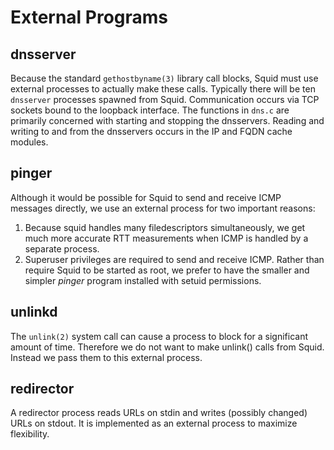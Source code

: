 ---
---
# External Programs

## dnsserver

Because the standard `gethostbyname(3)` library call blocks, Squid must
use external processes to actually make these calls. Typically there
will be ten `dnsserver` processes spawned from Squid. Communication
occurs via TCP sockets bound to the loopback interface. The functions in
`dns.c` are primarily concerned with starting and stopping the
dnsservers. Reading and writing to and from the dnsservers occurs in the
IP and FQDN cache modules.

## pinger

Although it would be possible for Squid to send and receive ICMP
messages directly, we use an external process for two important reasons:

1. Because squid handles many filedescriptors simultaneously, we get
    much more accurate RTT measurements when ICMP is handled by a
    separate process.
2. Superuser privileges are required to send and receive ICMP. Rather
    than require Squid to be started as root, we prefer to have the
    smaller and simpler *pinger* program installed with setuid
    permissions.

## unlinkd

The `unlink(2)` system call can cause a process to block for a
significant amount of time. Therefore we do not want to make unlink()
calls from Squid. Instead we pass them to this external process.

## redirector

A redirector process reads URLs on stdin and writes (possibly changed)
URLs on stdout. It is implemented as an external process to maximize
flexibility.

